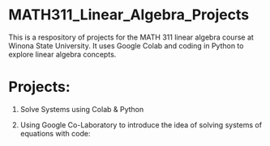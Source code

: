 # MATH311_Linear_Algebra_Projects

This is a respository of projects for the MATH 311 linear algebra course at Winona State University. It uses Google Colab and coding in Python to explore linear algebra concepts. 

# Projects:
1. Solve Systems using Colab & Python

2. Using Google Co-Laboratory to introduce the idea of solving systems of equations with code: 
